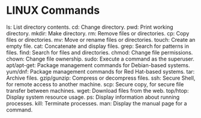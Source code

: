 # LINUX Commands

ls: List directory contents.
cd: Change directory.
pwd: Print working directory.
mkdir: Make directory.
rm: Remove files or directories.
cp: Copy files or directories.
mv: Move or rename files or directories.
touch: Create an empty file.
cat: Concatenate and display files.
grep: Search for patterns in files.
find: Search for files and directories.
chmod: Change file permissions.
chown: Change file ownership.
sudo: Execute a command as the superuser.
apt/apt-get: Package management commands for Debian-based systems.
yum/dnf: Package management commands for Red Hat-based systems.
tar: Archive files.
gzip/gunzip: Compress or decompress files.
ssh: Secure Shell, for remote access to another machine.
scp: Secure copy, for secure file transfer between machines.
wget: Download files from the web.
top/htop: Display system resource usage.
ps: Display information about running processes.
kill: Terminate processes.
man: Display the manual page for a command.
